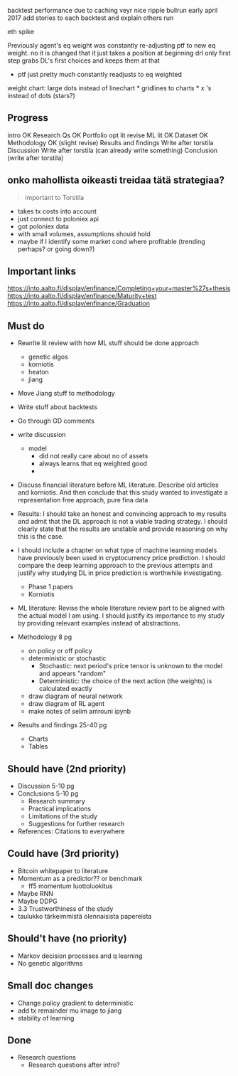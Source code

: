 backtest performance due to caching veyr nice ripple bullrun early april 2017
add stories to each backtest and explain others run

eth spike

Previously agent's eq weight was constantly re-adjusting ptf to new eq weight. no it is changed that it just takes a position at beginning
drl only first step grabs DL's first choices and keeps them at that

* ptf just pretty much constantly readjusts to eq weighted


weight chart: large dots instead of linechart 
    * gridlines to charts
    * x 's instead of dots (stars?)


## Progress
intro OK
Research Qs OK
Portfolio opt lit revise
ML lit OK
Dataset OK
Methodology OK (slight revise)
Results and findings Write after torstila
Discussion Write after torstila (can already write something)
Conclusion (write after torstila)

## onko mahollista oikeasti treidaa tätä strategiaa?
> important to Torstila

* takes tx costs into account
* just connect to poloniex api
* got poloniex data
* with small volumes, assumptions should hold
* maybe if I identify some market cond where profitable (trending perhaps? or going down?)


## Important links
https://into.aalto.fi/display/enfinance/Completing+your+master%27s+thesis
https://into.aalto.fi/display/enfinance/Maturity+test
https://into.aalto.fi/display/enfinance/Graduation



## Must do

* Rewrite lit review with how ML stuff should be done approach
    * genetic algos
    * korniotis
    * heaton
    * jiang
* Move Jiang stuff to methodology
* Write stuff about backtests
* Go through GD comments
* write discussion
    * model
        * did not really care about no of assets 
        * always learns that eq weighted good
        * 


* Discuss financial literature before ML literature. Describe old articles and korniotis. And then conclude that this study wanted to investigate a representation free approach, pure fina data

* Results: I should take an honest and convincing approach to my results and admit that the DL approach is not a viable trading strategy. I should clearly state that the results are unstable and provide reasoning on why this is the case.

* I should include a chapter on what type of machine learning models have previously been used in cryptocurrency price prediction. I should compare the deep learning approach to the previous attempts and justify why studying DL in price prediction is worthwhile investigating.
    * Phase 1 papers
    * Korniotis

* ML literature: Revise the whole literature review part to be aligned with the actual model I am using. I should justify its importance to my study by providing relevant examples instead of abstractions.



* Methodology 8 pg
    * on policy or off policy
    * deterministic or stochastic
        * Stochastic: next period's price tensor is unknown to the model and appears "random"
        * Deterministic: the choice of the next action (the weights) is calculated exactly
    * draw diagram of neural network
    * draw diagram of RL agent
    * make notes of selim amrouni ipynb
* Results and findings 25-40 pg
    * Charts
    * Tables

## Should have (2nd priority)
* Discussion 5-10 pg
* Conclusions 5-10 pg
    * Research summary
    * Practical implications
    * Limitations of the study
    * Suggestions for further research
* References: Citations to everywhere

## Could have (3rd priority)
* Bitcoin whitepaper to literature
* Momentum as a predictor?? or benchmark
    * ff5 momentum luottoluokitus
* Maybe RNN
* Maybe DDPG
* 3.3 Trustworthiness of the study
* taulukko tärkeimmistä olennaisista papereista


## Should't have (no priority)
* Markov decision processes and q learning
* No genetic algorithms


## Small doc changes
* Change policy gradient to deterministic
* add tx remainder mu image to jiang
* stability of learning

## Done
* Research questions
    * Research questions after intro?